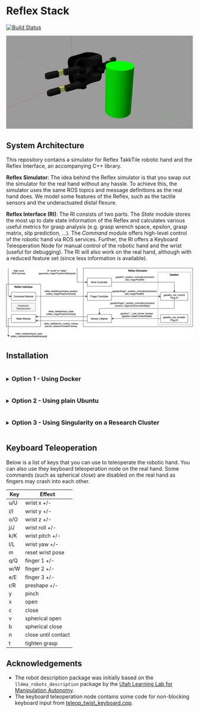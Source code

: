 # Reflex Stack

[![Build Status](https://travis-ci.com/axkoenig/reflex_stack.svg?token=KeJradpJgXCJqZfQ8pwB&branch=main)](https://travis-ci.com/axkoenig/reflex_stack)

<img src="docs/screenshot.png"/>

## System Architecture 
This repository contains a simulator for Reflex TakkTile robotic hand and the Reflex Interface, an accompanying C++ library. 

**Reflex Simulator**: The idea behind the Reflex simulator is that you swap out the simulator for the real hand without any hassle. To achieve this, the simulator uses the same ROS topics and message definitions as the real hand does. We model some features of the Reflex, such as the tactile sensors and the underactuated distal flexure. 

**Reflex Interface (RI)**: The RI consists of two parts. The *State* module stores the most up to date state information of the Reflex and calculates various useful metrics for grasp analysis (e.g. grasp wrench space, epsilon, grasp matrix, slip prediction, ...). The *Command* module offers high-level control of the robotic hand via ROS services. Further, the RI offers a Keyboard Teleoperation Node for manual control of the robotic hand and the wrist (useful for debugging). The RI will also work on the real hand, although with a reduced feature set (since less information is available).

<img src="docs/system_design.png"/>

## Installation

<style> 
summary h3{ display: inline-block; }
</style>

<details>
<summary markdown="block"><h3> Option 1 - Using Docker</h3></summary>

**(1) Clone**: 

Clone this repo along with its submodules. 

```bash 
git clone --recursive git@github.com:axkoenig/reflex_stack.git
cd reflex_stack
```

**(2) Build the Container**: 

If you simply want to try this software out you can directly skip to step (3), which will download the pre-built image from Dockerhub. However, if you want to modify or extend this software you must build it yourself with the included Dockerfile (this may take a while as it builds Gazebo from source ...).

```bash 
docker build -t axkoenig/reflex_stack .
```

**(3) Run the Container** 

Run the container and shell into it to check if everything works. The first command will download the pre-build container from Dockerhub if Docker finds no local container named reflex_stack.
```bash
docker run --name sim -it --rm axkoenig/reflex_stack    # in terminal 1: start simulation container
docker exec -it sim bash -l                             # in terminal 2: shell into container
rostopic echo /reflex_interface/hand_state              # in terminal 2: print out reflex hand state
```

Side-note: If you want to run multiple simulations on one computer just make sure that no ports overlap. You can specifiy the ports like this.  
```bash
# first simulation 
docker run --env ROS_MASTER_URI=http://localhost:11311 --env GAZEBO_MASTER_URI=http://localhost:11321 --name sim_1 -it --rm axkoenig/reflex_stack
# second simulation 
docker run --env ROS_MASTER_URI=http://localhost:11312 --env GAZEBO_MASTER_URI=http://localhost:11322 --name sim_2 -it --rm axkoenig/reflex_stack
```

**(4) Visualize Simulation**

If you want to work with the Gazebo GUI follow these steps and you can view it in your browser. Kill any running containers from step (3). 
```bash
docker-compose up          # in the reflex_stack directory
localhost:8080/vnc.html    # type this in your browser 
```
<img src="docs/docker.png"/>

Note that if you have gzclient installed locally you can follow [this](https://registry.hub.docker.com/_/gazebo) tutorial and check [this](https://www.youtube.com/watch?v=P__phnA57LM) video (which will probably give you a smoother rendering). If you are running the container on Ubuntu check out [this](http://wiki.ros.org/docker/Tutorials/Hardware%20Acceleration) tutorial for hardware acceleration. 

**(5) Interact with Simulation**

If you want to teleoperate the robotic hand you can fire up the keyboard teleoperation node in a separate terminal. 

```bash
docker exec -it sim bash -l
rosrun reflex_interface finger_teleop_node
```

**(6) What next?**

There you have it! But where to go next? If you want to write custom controllers you can write a new ROS node that subscribes to `reflex_takktile/hand_state` and publishes to `reflex_takktile/command_position`. You could also integrate this new node into the Docker network by adding it to the `docker-compose.yml` file.
</details>

<details>
<summary><h3>Option 2 - Using plain Ubuntu</h3></summary>

<summary></summary>

0. Disclaimer: the below steps assume you have a fresh installation of Ubuntu 20.04.
1. Install ROS Noetic by following [these](http://wiki.ros.org/noetic/Installation/Ubuntu) steps.
2. Clone this repository into a new catkin workspace.
```bash 
# Init new catkin workspace
mkdir ~/catkin_ws/src -p
cd ~/catkin_ws/src
catkin_init_workspace
# Clone this repository with its submodules
git clone --recursive https://github.com/axkoenig/reflex_stack.git
```
3. The Reflex Stack was built and tested using Gazebo 11 and DART 6. To run Gazebo with the DART physics engine, you must build Gazebo from source. Running the shell script does this for you. 
```bash 
cd ~/catkin_ws/src/reflex_stack/shell
sudo ./install_gazebo_dart.sh
```
4. Now that you have all the required dependencies you can install the Reflex Stack. 
```bash 
# Build Reflex Stack 
cd ~/catkin_ws
catkin_make
# Source workspace and add to your bashrc
source ~/catkin_ws/devel/setup.bash
echo "source ~/catkin_ws/devel/setup.bash" >> ~/.bashrc
```
5. Check if everything works by firing up the simulation in a new terminal.
```bash 
roslaunch description reflex.launch run_keyboard_teleop_nodes:=true
```
</details>

<details>
<summary><h3>Option 3 - Using Singularity on a Research Cluster</h3></summary>

**Running Reflex Stack on a Research Cluster**

You may want to run the Reflex Stack on a cluster to spawn multiple simulations at once. Most research clusters use Singularity on their systems instead of Docker. You can find an in-depth user guide on Singularity [here](https://sylabs.io/guides/3.7/user-guide/). Luckily, [Singularity is tightly integrated with Docker](https://sylabs.io/guides/3.7/user-guide/singularity_and_docker.html). Hence, the easiest way to run the Reflex Stack through Singularity on a cluster is by using its publicly available Docker image. 

```bash 
# login to your cluster
ssh username@hostname 
# start an interactive slurm session (singularity is usually not available on the login nodes)
salloc -n 1 -c 4 -N 1 --mem 16000 -t 0-04:00 --partition serial_requeue
# run simulation (reflex_stack will be downloaded the first time you run this)
singularity run docker://axkoenig/reflex_stack
```

You should see the simulation running now. If you want to interface with the simulation and run your custom controllers this is my usual workflow. 
```bash 
# (1) start an instance of the simulation 
screen
singularity run docker://axkoenig/reflex_stack
# press Ctrl+a, d on keyboard to detach and leave simulation running
# (2) interface with the simulation
singularity exec docker://axkoenig/reflex_stack bash
source ${CATKIN_WS}/devel/setup.bash
rostopic echo /reflex_takktile/hand_state # you can run your custom ROS code here
```

**Modifying Reflex Stack and run it on a Research Cluster**

You may want to modify the Reflex Stack and run your custom version of it on your cluster. Usually you don't have `sudo` permissions on research clusters, so you'll need to build the image with your modified Reflex Stack on your local machine and then push it to your cluster (`sudo` rights are required to run the `singularity build` command). You have three options: (1) You build a new Docker image from your modified code (like explained above), upload it to Dockerhub and then pull it to the cluster. (2) You locally build a Singularity image from your modified code, upload it to the cluster and run it directly. (3) You can build a Singularity image that only runs ROS and Gazebo (without the Reflex Simulator or RI), push that to the cluster, and once you shell into the image, you can build your modified code with `catkin_make` on the research cluster as usual. Usually options (1) or (2) are fine. I recommend option (3) if you need to update your code frequently, because for option (1) and (2) you will also need to build Gazebo every time which takes a long time.

Here are some instructions for the option (3). 
```bash 
# build your gazebo_ros image on your local machine (this doesn't contain the reflex stack!) 
sudo singularity build gazebo_ros.img gazebo_ros.recipe

# after building your gazebo_ros image, push it to cluster
sudo sftp usename@hostname
put -r gazebo_ros.img

# login to cluster
ssh username@hostname
# start interactive session to get singularity support
salloc -n 1 -c 4 -N 1 --mem 16000 -t 0-04:00 --partition serial_requeue
## A) BUILD REFLEX STACK (YOU ONLY NEED TO DO THIS ONCE)
# create an output directory and shell into our gazebo_ros image 
mkdir output
singularity shell --bind ./output/:/output gazebo_ros.img
# create new catkin workspace
CATKIN_WS=~/catkin_ws
mkdir ${CATKIN_WS}/src -p && cd ${CATKIN_WS}/src
. /opt/ros/noetic/setup.bash && catkin_init_workspace
# clone reflex_stack into src directory 
git clone --recursive https://github.com/axkoenig/reflex_stack.git
# build reflex_stack
cd ${CATKIN_WS} && catkin_make
## B) RUN REFLEX_STACK
source ${CATKIN_WS}/devel/setup.bash
roslaunch description reflex.launch gui:=false
```
</details>

## Keyboard Teleoperation

Below is a list of keys that you can use to teleoperate the robotic hand. You can also use they keyboard teleoperation node on the real hand. Some commands (such as spherical close) are disabled on the real hand as fingers may crash into each other.

| Key | Effect              |
|-----|---------------------|
| u/U | wrist x +/-         |
| i/I | wrist y +/-         |
| o/O | wrist z +/-         |
| j/J | wrist roll +/-      |
| k/K | wrist pitch +/-     |
| l/L | wrist yaw +/-       |
| m   | reset wrist pose    |
| q/Q | finger 1 +/-        |
| w/W | finger 2 +/-        |
| e/E | finger 3 +/-        |
| r/R | preshape +/-        |
| y   | pinch               |
| x   | open                |
| c   | close               |
| v   | spherical open      |
| b   | spherical close     |
| n   | close until contact |
| t   | tighten grasp       |

## Acknowledgements

- The robot description package was initially based on the ```ll4ma_robots_description``` package by the [Utah Learning Lab for Manipulation Autonomy](https://bitbucket.org/robot-learning/ll4ma_robots_description/src/main/).
- The keyboard teleoperation node contains some code for non-blocking keyboard input from [teleop_twist_keyboard.cpp](https://github.com/methylDragon/teleop_twist_keyboard_cpp/blob/master/src/teleop_twist_keyboard.cpp). 